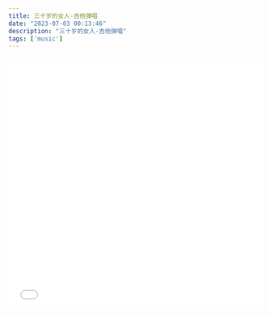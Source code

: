 ```yaml
---
title: 三十岁的女人-吉他弹唱
date: "2023-07-03 00:13:46"
description: "三十岁的女人-吉他弹唱"
tags: ['music']
---
```


<iframe src="//player.bilibili.com/player.html?aid=742906598&bvid=BV1Ak4y1M73i&cid=1182994472&page=1" allowfullscreen="allowfullscreen" width="100%" height="500" scrolling="no" frameborder="0" sandbox="allow-top-navigation allow-same-origin allow-forms allow-scripts"> </iframe>
